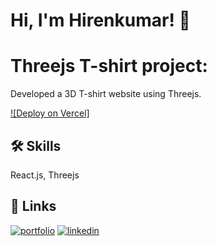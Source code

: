 
# Hi, I'm Hirenkumar! 👋


# Threejs T-shirt project:

Developed a 3D T-shirt website using Threejs.

[![Deploy on Vercel]](https://threejs-tshirt-project.vercel.app/)


## 🛠 Skills
React.js, Threejs

## 🔗 Links
[![portfolio](https://img.shields.io/badge/my_portfolio-000?style=for-the-badge&logo=ko-fi&logoColor=white)](https://hirenkumar-portfolio.netlify.app/)
[![linkedin](https://img.shields.io/badge/linkedin-0A66C2?style=for-the-badge&logo=linkedin&logoColor=white)](https://www.linkedin.com/in/hirenkumar-trivedi-3271b41b3/)

